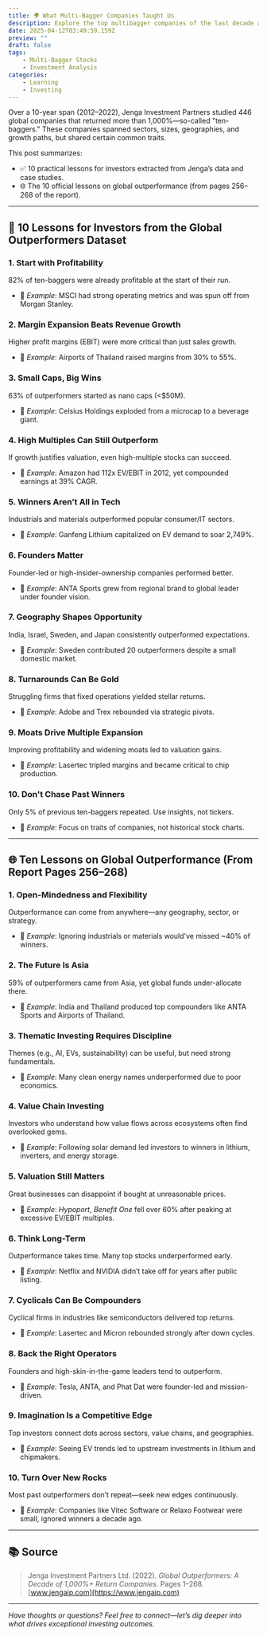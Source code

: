 ```yaml
---
title: 🌍 What Multi-Bagger Companies Taught Us
description: Explore the top multibagger companies of the last decade and uncover key insights for successful investing strategies.
date: 2025-04-12T03:49:59.159Z
preview: ""
draft: false
tags:
    - Multi-Bagger Stocks
    - Investment Analysis
categories:
    - Learning
    - Investing
---
```


Over a 10-year span (2012–2022), Jenga Investment Partners studied 446 global companies that returned more than 1,000%—so-called "ten-baggers." These companies spanned sectors, sizes, geographies, and growth paths, but shared certain common traits.

This post summarizes:
- ✅ 10 practical lessons for investors extracted from Jenga’s data and case studies.
- 🌐 The 10 official lessons on global outperformance (from pages 256–268 of the report).

---

## 🔑 10 Lessons for Investors from the Global Outperformers Dataset

### 1. **Start with Profitability**
82% of ten-baggers were already profitable at the start of their run.
- 📌 *Example*: MSCI had strong operating metrics and was spun off from Morgan Stanley.

### 2. **Margin Expansion Beats Revenue Growth**
Higher profit margins (EBIT) were more critical than just sales growth.
- 📌 *Example*: Airports of Thailand raised margins from 30% to 55%.

### 3. **Small Caps, Big Wins**
63% of outperformers started as nano caps (<$50M).
- 📌 *Example*: Celsius Holdings exploded from a microcap to a beverage giant.

### 4. **High Multiples Can Still Outperform**
If growth justifies valuation, even high-multiple stocks can succeed.
- 📌 *Example*: Amazon had 112x EV/EBIT in 2012, yet compounded earnings at 39% CAGR.

### 5. **Winners Aren’t All in Tech**
Industrials and materials outperformed popular consumer/IT sectors.
- 📌 *Example*: Ganfeng Lithium capitalized on EV demand to soar 2,749%.

### 6. **Founders Matter**
Founder-led or high-insider-ownership companies performed better.
- 📌 *Example*: ANTA Sports grew from regional brand to global leader under founder vision.

### 7. **Geography Shapes Opportunity**
India, Israel, Sweden, and Japan consistently outperformed expectations.
- 📌 *Example*: Sweden contributed 20 outperformers despite a small domestic market.

### 8. **Turnarounds Can Be Gold**
Struggling firms that fixed operations yielded stellar returns.
- 📌 *Example*: Adobe and Trex rebounded via strategic pivots.

### 9. **Moats Drive Multiple Expansion**
Improving profitability and widening moats led to valuation gains.
- 📌 *Example*: Lasertec tripled margins and became critical to chip production.

### 10. **Don't Chase Past Winners**
Only 5% of previous ten-baggers repeated. Use insights, not tickers.
- 📌 *Example*: Focus on traits of companies, not historical stock charts.

---

## 🌐 Ten Lessons on Global Outperformance (From Report Pages 256–268)

### 1. **Open-Mindedness and Flexibility**
Outperformance can come from anywhere—any geography, sector, or strategy.
- 📌 *Example*: Ignoring industrials or materials would've missed ~40% of winners.

### 2. **The Future Is Asia**
59% of outperformers came from Asia, yet global funds under-allocate there.
- 📌 *Example*: India and Thailand produced top compounders like ANTA Sports and Airports of Thailand.

### 3. **Thematic Investing Requires Discipline**
Themes (e.g., AI, EVs, sustainability) can be useful, but need strong fundamentals.
- 📌 *Example*: Many clean energy names underperformed due to poor economics.

### 4. **Value Chain Investing**
Investors who understand how value flows across ecosystems often find overlooked gems.
- 📌 *Example*: Following solar demand led investors to winners in lithium, inverters, and energy storage.

### 5. **Valuation Still Matters**
Great businesses can disappoint if bought at unreasonable prices.
- 📌 *Example*: *Hypoport*, *Benefit One* fell over 60% after peaking at excessive EV/EBIT multiples.

### 6. **Think Long-Term**
Outperformance takes time. Many top stocks underperformed early.
- 📌 *Example*: Netflix and NVIDIA didn’t take off for years after public listing.

### 7. **Cyclicals Can Be Compounders**
Cyclical firms in industries like semiconductors delivered top returns.
- 📌 *Example*: Lasertec and Micron rebounded strongly after down cycles.

### 8. **Back the Right Operators**
Founders and high-skin-in-the-game leaders tend to outperform.
- 📌 *Example*: Tesla, ANTA, and Phat Dat were founder-led and mission-driven.

### 9. **Imagination Is a Competitive Edge**
Top investors connect dots across sectors, value chains, and geographies.
- 📌 *Example*: Seeing EV trends led to upstream investments in lithium and chipmakers.

### 10. **Turn Over New Rocks**
Most past outperformers don’t repeat—seek new edges continuously.
- 📌 *Example*: Companies like Vitec Software or Relaxo Footwear were small, ignored winners a decade ago.

---

## 📚 Source  
> Jenga Investment Partners Ltd. (2022). *Global Outperformers: A Decade of 1,000%+ Return Companies*. Pages 1–268.  
> [www.jengaip.com](https://www.jengaip.com)

---

*Have thoughts or questions? Feel free to connect—let’s dig deeper into what drives exceptional investing outcomes.*
